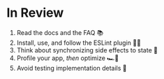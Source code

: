 # In Review

1. Read the docs and the FAQ 📚
2. Install, use, and follow the ESLint plugin 👨‍🏫
3. Think about synchronizing side effects to state 🔄
4. Profile your app, _then_ optimize 🏎💨
5. Avoid testing implementation details 🔬
